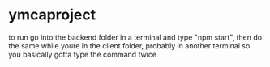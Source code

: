 # ymcaproject

to run go into the backend folder in a terminal and type "npm start", then do the same while youre in the client folder, probably in another terminal so you basically gotta type the command twice
